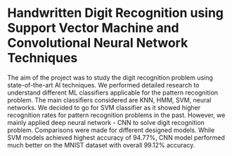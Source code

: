 # Handwritten Digit Recognition using Support Vector Machine and Convolutional Neural Network Techniques

The aim of the project was to study the digit recognition problem using state-of-the-art AI techniques. We performed detailed research to understand different ML classifiers applicable for the pattern recognition problem. The main classifiers considered are KNN, HMM, SVM, neural networks. We decided to go for SVM classifier as it showed higher recognition rates for pattern recognition problems in the past. However, we mainly applied deep neural network - CNN to solve digit recognition problem. Comparisons were made for different designed models. While SVM models achieved highest accuracy of 94.77%, CNN model performed much better on the MNIST dataset with overall 99.12% accuracy.
